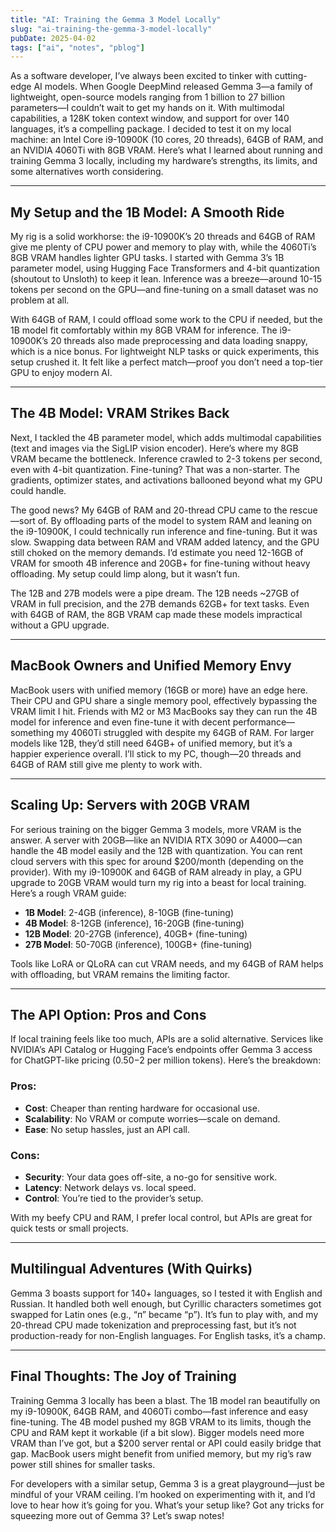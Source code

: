 ```yaml
---
title: "AI: Training the Gemma 3 Model Locally"
slug: "ai-training-the-gemma-3-model-locally"
pubDate: 2025-04-02
tags: ["ai", "notes", "pblog"]
---
```


As a software developer, I’ve always been excited to tinker with cutting-edge AI models. When Google DeepMind released Gemma 3—a family of lightweight, open-source models ranging from 1 billion to 27 billion parameters—I couldn’t wait to get my hands on it. With multimodal capabilities, a 128K token context window, and support for over 140 languages, it’s a compelling package. I decided to test it on my local machine: an Intel Core i9-10900K (10 cores, 20 threads), 64GB of RAM, and an NVIDIA 4060Ti with 8GB VRAM. Here’s what I learned about running and training Gemma 3 locally, including my hardware’s strengths, its limits, and some alternatives worth considering.

---

## My Setup and the 1B Model: A Smooth Ride

My rig is a solid workhorse: the i9-10900K’s 20 threads and 64GB of RAM give me plenty of CPU power and memory to play with, while the 4060Ti’s 8GB VRAM handles lighter GPU tasks. I started with Gemma 3’s 1B parameter model, using Hugging Face Transformers and 4-bit quantization (shoutout to Unsloth) to keep it lean. Inference was a breeze—around 10-15 tokens per second on the GPU—and fine-tuning on a small dataset was no problem at all.

With 64GB of RAM, I could offload some work to the CPU if needed, but the 1B model fit comfortably within my 8GB VRAM for inference. The i9-10900K’s 20 threads also made preprocessing and data loading snappy, which is a nice bonus. For lightweight NLP tasks or quick experiments, this setup crushed it. It felt like a perfect match—proof you don’t need a top-tier GPU to enjoy modern AI.

---

## The 4B Model: VRAM Strikes Back

Next, I tackled the 4B parameter model, which adds multimodal capabilities (text and images via the SigLIP vision encoder). Here’s where my 8GB VRAM became the bottleneck. Inference crawled to 2-3 tokens per second, even with 4-bit quantization. Fine-tuning? That was a non-starter. The gradients, optimizer states, and activations ballooned beyond what my GPU could handle.

The good news? My 64GB of RAM and 20-thread CPU came to the rescue—sort of. By offloading parts of the model to system RAM and leaning on the i9-10900K, I could technically run inference and fine-tuning. But it was slow. Swapping data between RAM and VRAM added latency, and the GPU still choked on the memory demands. I’d estimate you need 12-16GB of VRAM for smooth 4B inference and 20GB+ for fine-tuning without heavy offloading. My setup could limp along, but it wasn’t fun.

The 12B and 27B models were a pipe dream. The 12B needs ~27GB of VRAM in full precision, and the 27B demands 62GB+ for text tasks. Even with 64GB of RAM, the 8GB VRAM cap made these models impractical without a GPU upgrade.

---

## MacBook Owners and Unified Memory Envy

MacBook users with unified memory (16GB or more) have an edge here. Their CPU and GPU share a single memory pool, effectively bypassing the VRAM limit I hit. Friends with M2 or M3 MacBooks say they can run the 4B model for inference and even fine-tune it with decent performance—something my 4060Ti struggled with despite my 64GB of RAM. For larger models like 12B, they’d still need 64GB+ of unified memory, but it’s a happier experience overall. I’ll stick to my PC, though—20 threads and 64GB of RAM still give me plenty to work with.

---

## Scaling Up: Servers with 20GB VRAM

For serious training on the bigger Gemma 3 models, more VRAM is the answer. A server with 20GB—like an NVIDIA RTX 3090 or A4000—can handle the 4B model easily and the 12B with quantization. You can rent cloud servers with this spec for around $200/month (depending on the provider). With my i9-10900K and 64GB of RAM already in play, a GPU upgrade to 20GB VRAM would turn my rig into a beast for local training. Here’s a rough VRAM guide:

- **1B Model**: 2-4GB (inference), 8-10GB (fine-tuning)
- **4B Model**: 8-12GB (inference), 16-20GB (fine-tuning)
- **12B Model**: 20-27GB (inference), 40GB+ (fine-tuning)
- **27B Model**: 50-70GB (inference), 100GB+ (fine-tuning)

Tools like LoRA or QLoRA can cut VRAM needs, and my 64GB of RAM helps with offloading, but VRAM remains the limiting factor.

---

## The API Option: Pros and Cons

If local training feels like too much, APIs are a solid alternative. Services like NVIDIA’s API Catalog or Hugging Face’s endpoints offer Gemma 3 access for ChatGPT-like pricing ($0.50-$2 per million tokens). Here’s the breakdown:

### Pros:

- **Cost**: Cheaper than renting hardware for occasional use.
- **Scalability**: No VRAM or compute worries—scale on demand.
- **Ease**: No setup hassles, just an API call.

### Cons:

- **Security**: Your data goes off-site, a no-go for sensitive work.
- **Latency**: Network delays vs. local speed.
- **Control**: You’re tied to the provider’s setup.

With my beefy CPU and RAM, I prefer local control, but APIs are great for quick tests or small projects.

---

## Multilingual Adventures (With Quirks)

Gemma 3 boasts support for 140+ languages, so I tested it with English and Russian. It handled both well enough, but Cyrillic characters sometimes got swapped for Latin ones (e.g., “п” became “p”). It’s fun to play with, and my 20-thread CPU made tokenization and preprocessing fast, but it’s not production-ready for non-English languages. For English tasks, it’s a champ.

---

## Final Thoughts: The Joy of Training

Training Gemma 3 locally has been a blast. The 1B model ran beautifully on my i9-10900K, 64GB RAM, and 4060Ti combo—fast inference and easy fine-tuning. The 4B model pushed my 8GB VRAM to its limits, though the CPU and RAM kept it workable (if a bit slow). Bigger models need more VRAM than I’ve got, but a $200 server rental or API could easily bridge that gap. MacBook users might benefit from unified memory, but my rig’s raw power still shines for smaller tasks.

For developers with a similar setup, Gemma 3 is a great playground—just be mindful of your VRAM ceiling. I’m hooked on experimenting with it, and I’d love to hear how it’s going for you. What’s your setup like? Got any tricks for squeezing more out of Gemma 3? Let’s swap notes!
